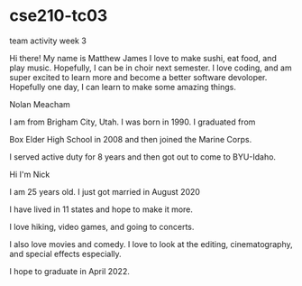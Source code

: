 # cse210-tc03
team activity week 3


Hi there! My name is Matthew James
    I love to make sushi, eat food, and play music. Hopefully, I can be in choir next semester. I love coding, and am super excited to learn more and become a better software devoloper. Hopefully one day, I can learn to make some amazing things.

Nolan Meacham

I am from Brigham City, Utah. I was born in 1990. I graduated from

Box Elder High School in 2008 and then joined the Marine Corps.

I served active duty for 8 years and then got out to come to BYU-Idaho.



Hi I'm Nick

I am 25 years old. I just got married in August 2020

I have lived in 11 states and hope to make it more.

I love hiking, video games, and going to concerts.

I also love movies and comedy. I love to look at the editing, cinematography, and special effects especially.

I hope to graduate in April 2022.
